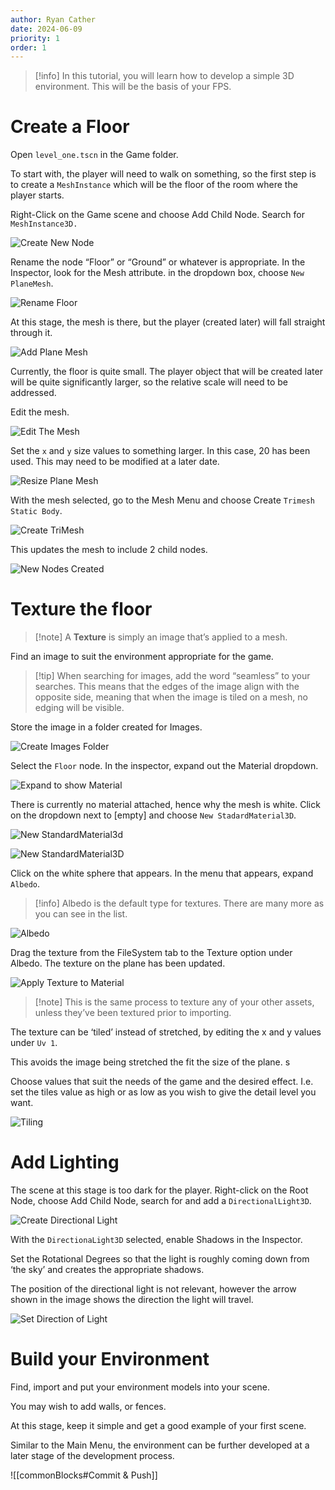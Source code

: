 ```yaml
---
author: Ryan Cather
date: 2024-06-09
priority: 1
order: 1
---
```


> [!info] In this tutorial, you will learn how to develop a simple 3D environment. This will be the basis of your FPS.
# Create a Floor

Open `level_one.tscn` in the Game folder.

To start with, the player will need to walk on something, so the first step is to create a `MeshInstance` which will be the floor of the room where the player starts.

Right-Click on the Game scene and choose Add Child Node. Search for `MeshInstance3D.`

![Create New Node](ISD/2%20-%20Digital%20Applications/_topics/tutorials/images/FPS-Environment-CreateNewNode.png)

Rename the node “Floor” or “Ground” or whatever is appropriate. In the Inspector, look for the Mesh attribute. in the dropdown box, choose `New PlaneMesh`.

![Rename Floor](ISD/2%20-%20Digital%20Applications/_topics/tutorials/images/FPS-Environment-FloorRename.png)


At this stage, the mesh is there, but the player (created later) will fall straight through it.

![Add Plane Mesh](ISD/2%20-%20Digital%20Applications/_topics/tutorials/images/FPS-Environment-AddPlaneMesh.png)

Currently, the floor is quite small. The player object that will be created later will be quite significantly larger, so the relative scale will need to be addressed.

Edit the mesh.

![Edit The Mesh](ISD/2%20-%20Digital%20Applications/_topics/tutorials/images/FPS-Environment-EditMesh.png)

Set the `x` and `y` size values to something larger. In this case, 20 has been used. This may need to be modified at a later date.

![Resize Plane Mesh](ISD/2%20-%20Digital%20Applications/_topics/tutorials/images/FPS-Environment-ResizePlaneMesh.png)

With the mesh selected, go to the Mesh Menu and choose Create `Trimesh Static Body`.

![Create TriMesh](ISD/2%20-%20Digital%20Applications/_topics/tutorials/images/FPS-Environment-CreateTriMesh.png)

This updates the mesh to include 2 child nodes.

![New Nodes Created](ISD/2%20-%20Digital%20Applications/_topics/tutorials/images/FPS-Environment-TriMeshNewNodes.png)

 <include from="reusableContent.topic" element-id="commitPush"/>

# Texture the floor


> [!note] A **Texture** is simply an image that’s applied to a mesh.

Find an image to suit the environment appropriate for the game. 

> [!tip] When searching for images, add the word “seamless” to your searches. This means that the edges of the image align with the opposite side, meaning that when the image is tiled on a mesh, no edging will be visible.

Store the image in a folder created for Images.

![Create Images Folder](ISD/2%20-%20Digital%20Applications/_topics/tutorials/images/FPS-Environment-CreateImagesFolder.png)

Select the `Floor` node. In the inspector, expand out the Material dropdown.

![Expand to show Material](ISD/2%20-%20Digital%20Applications/_topics/tutorials/images/FPS-Environment-ExpandMaterial.png)

There is currently no material attached, hence why the mesh is white. Click on the dropdown next to [empty] and choose `New StadardMaterial3D`.

![New StandardMaterial3d](ISD/2%20-%20Digital%20Applications/_topics/tutorials/images/FPS-Environment-NewStandardMaterial3D.png)

![New StandardMaterial3D](ISD/2%20-%20Digital%20Applications/_topics/tutorials/images/FPS-Environment-NewStandardMaterial3D2.png)

Click on the white sphere that appears. In the menu that appears, expand `Albedo`. 


> [!info] Albedo is the default type for textures. There are many more as you can see in the list.


![Albedo](ISD/2%20-%20Digital%20Applications/_topics/tutorials/images/FPS-Environment-MaterialAlbedo.png)

Drag the texture from the FileSystem tab to the Texture option under Albedo. The texture on the plane has been updated.

![Apply Texture to Material](ISD/2%20-%20Digital%20Applications/_topics/tutorials/images/FPS-Environment-ApplyMaterial.gif)

> [!note] This is the same process to texture any of your other assets, unless they’ve been textured prior to importing.

The texture can be ‘tiled’ instead of stretched, by editing the x and y values under `Uv 1`. 

This avoids the image being stretched the fit the size of the plane. s

Choose values that suit the needs of the game and the desired effect. I.e. set the tiles value as high or as low as you wish to give the detail level you want.

![Tiling](ISD/2%20-%20Digital%20Applications/_topics/tutorials/images/FPS-Environment-MaterialTiling.png)

# Add Lighting

The scene at this stage is too dark for the player. Right-click on the Root Node, choose Add Child Node, search for and add a `DirectionalLight3D`.

![Create Directional Light](ISD/2%20-%20Digital%20Applications/_topics/tutorials/images/FPS-Environment-DirectionalLight.png)

With the `DirectionaLight3D` selected, enable Shadows in the Inspector.

Set the Rotational Degrees so that the light is roughly coming down from ‘the sky’ and creates the appropriate shadows.

The position of the directional light is not relevant, however the arrow shown in the image shows the direction the light will travel. 

![Set Direction of Light](ISD/2%20-%20Digital%20Applications/_topics/tutorials/images/FPS-Environment-DirectionalLightDirection.png)

# Build your Environment

Find, import and put your environment models into your scene.

You may wish to add walls, or fences. 

At this stage, keep it simple and get a good example of your first scene. 

Similar to the Main Menu, the environment can be further developed at a later stage of the development process.

![[commonBlocks#Commit & Push]]